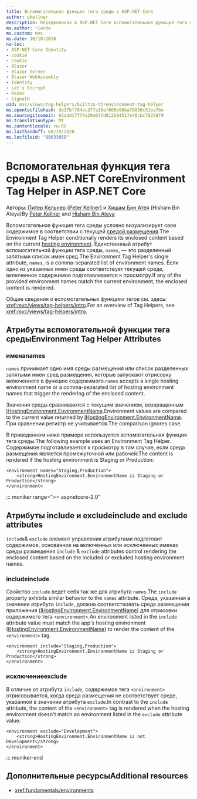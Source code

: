 ```yaml
---
title: Вспомогательная функция тега среды в ASP.NET Core
author: pkellner
description: Определенная в ASP.NET Core вспомогательная функция тега среды, включая все свойства
ms.author: riande
ms.custom: mvc
ms.date: 10/10/2018
no-loc:
- ASP.NET Core Identity
- cookie
- Cookie
- Blazor
- Blazor Server
- Blazor WebAssembly
- Identity
- Let's Encrypt
- Razor
- SignalR
uid: mvc/views/tag-helpers/builtin-th/environment-tag-helper
ms.openlocfilehash: de37bf704ac377a15ef600b96ba78056c51ea7be
ms.sourcegitcommit: 65add17f74a29a647d812b04517e46cbc78258f9
ms.translationtype: MT
ms.contentlocale: ru-RU
ms.lasthandoff: 08/19/2020
ms.locfileid: "88633868"
---
```

# <a name="environment-tag-helper-in-aspnet-core"></a><span data-ttu-id="9d8e3-103">Вспомогательная функция тега среды в ASP.NET Core</span><span class="sxs-lookup"><span data-stu-id="9d8e3-103">Environment Tag Helper in ASP.NET Core</span></span>

<span data-ttu-id="9d8e3-104">Авторы: [Питер Кельнер (Peter Kellner)](https://peterkellner.net) и [Хишам Бин Атея](https://twitter.com/hishambinateya) (Hisham Bin Ateya)</span><span class="sxs-lookup"><span data-stu-id="9d8e3-104">By [Peter Kellner](https://peterkellner.net) and [Hisham Bin Ateya](https://twitter.com/hishambinateya)</span></span>

<span data-ttu-id="9d8e3-105">Вспомогательная функция тега среды условно визуализирует свое содержимое в соответствии с текущей [средой размещения](xref:fundamentals/environments).</span><span class="sxs-lookup"><span data-stu-id="9d8e3-105">The Environment Tag Helper conditionally renders its enclosed content based on the current [hosting environment](xref:fundamentals/environments).</span></span> <span data-ttu-id="9d8e3-106">Единственный атрибут вспомогательной функции тега среды, `names`, — это разделенный запятыми список имен сред.</span><span class="sxs-lookup"><span data-stu-id="9d8e3-106">The Environment Tag Helper's single attribute, `names`, is a comma-separated list of environment names.</span></span> <span data-ttu-id="9d8e3-107">Если одно из указанных имен среды соответствует текущей среде, включенное содержимое подготавливается к просмотру.</span><span class="sxs-lookup"><span data-stu-id="9d8e3-107">If any of the provided environment names match the current environment, the enclosed content is rendered.</span></span>

<span data-ttu-id="9d8e3-108">Общие сведения о вспомогательных функциях тегов см. здесь: <xref:mvc/views/tag-helpers/intro>.</span><span class="sxs-lookup"><span data-stu-id="9d8e3-108">For an overview of Tag Helpers, see <xref:mvc/views/tag-helpers/intro>.</span></span>

## <a name="environment-tag-helper-attributes"></a><span data-ttu-id="9d8e3-109">Атрибуты вспомогательной функции тега среды</span><span class="sxs-lookup"><span data-stu-id="9d8e3-109">Environment Tag Helper Attributes</span></span>

### <a name="names"></a><span data-ttu-id="9d8e3-110">имена</span><span class="sxs-lookup"><span data-stu-id="9d8e3-110">names</span></span>

<span data-ttu-id="9d8e3-111">`names` принимает одно имя среды размещения или список разделенных запятыми имен сред размещения, которые запускают отрисовку включенного в функцию содержимого.</span><span class="sxs-lookup"><span data-stu-id="9d8e3-111">`names` accepts a single hosting environment name or a comma-separated list of hosting environment names that trigger the rendering of the enclosed content.</span></span>

<span data-ttu-id="9d8e3-112">Значения среды сравниваются с текущим значением, возвращенным [IHostingEnvironment.EnvironmentName](xref:Microsoft.AspNetCore.Hosting.IHostingEnvironment.EnvironmentName*).</span><span class="sxs-lookup"><span data-stu-id="9d8e3-112">Environment values are compared to the current value returned by [IHostingEnvironment.EnvironmentName](xref:Microsoft.AspNetCore.Hosting.IHostingEnvironment.EnvironmentName*).</span></span> <span data-ttu-id="9d8e3-113">При сравнении регистр не учитывается.</span><span class="sxs-lookup"><span data-stu-id="9d8e3-113">The comparison ignores case.</span></span>

<span data-ttu-id="9d8e3-114">В приведенном ниже примере используется вспомогательная функция тега среды.</span><span class="sxs-lookup"><span data-stu-id="9d8e3-114">The following example uses an Environment Tag Helper.</span></span> <span data-ttu-id="9d8e3-115">Содержимое подготавливается к просмотру в том случае, если среда размещения является промежуточной или рабочей:</span><span class="sxs-lookup"><span data-stu-id="9d8e3-115">The content is rendered if the hosting environment is Staging or Production:</span></span>

```cshtml
<environment names="Staging,Production">
    <strong>HostingEnvironment.EnvironmentName is Staging or Production</strong>
</environment>
```

::: moniker range=">= aspnetcore-2.0"

## <a name="include-and-exclude-attributes"></a><span data-ttu-id="9d8e3-116">Атрибуты include и exclude</span><span class="sxs-lookup"><span data-stu-id="9d8e3-116">include and exclude attributes</span></span>

<span data-ttu-id="9d8e3-117">`include`& `exclude` элемент управления атрибутами подготовит содержимое, основанное на включенных или исключенных именах среды размещения.</span><span class="sxs-lookup"><span data-stu-id="9d8e3-117">`include` & `exclude` attributes control rendering the enclosed content based on the included or excluded hosting environment names.</span></span>

### <a name="include"></a><span data-ttu-id="9d8e3-118">include</span><span class="sxs-lookup"><span data-stu-id="9d8e3-118">include</span></span>

<span data-ttu-id="9d8e3-119">Свойство `include` ведет себя так же для атрибута `names`.</span><span class="sxs-lookup"><span data-stu-id="9d8e3-119">The `include` property exhibits similar behavior to the `names` attribute.</span></span> <span data-ttu-id="9d8e3-120">Среда, указанная в значении атрибута `include`, должна соответствовать среде размещения приложения ([IHostingEnvironment.EnvironmentName](xref:Microsoft.AspNetCore.Hosting.IHostingEnvironment.EnvironmentName*)) для отрисовки содержимого тега `<environment>`.</span><span class="sxs-lookup"><span data-stu-id="9d8e3-120">An environment listed in the `include` attribute value must match the app's hosting environment ([IHostingEnvironment.EnvironmentName](xref:Microsoft.AspNetCore.Hosting.IHostingEnvironment.EnvironmentName*)) to render the content of the `<environment>` tag.</span></span>

```cshtml
<environment include="Staging,Production">
    <strong>HostingEnvironment.EnvironmentName is Staging or Production</strong>
</environment>
```

### <a name="exclude"></a><span data-ttu-id="9d8e3-121">исключение</span><span class="sxs-lookup"><span data-stu-id="9d8e3-121">exclude</span></span>

<span data-ttu-id="9d8e3-122">В отличие от атрибута `include`, содержимое тега `<environment>` отрисовывается, когда среда размещения не соответствует среде, указанной в значении атрибута `exclude`.</span><span class="sxs-lookup"><span data-stu-id="9d8e3-122">In contrast to the `include` attribute, the content of the `<environment>` tag is rendered when the hosting environment doesn't match an environment listed in the `exclude` attribute value.</span></span>

```cshtml
<environment exclude="Development">
    <strong>HostingEnvironment.EnvironmentName is not Development</strong>
</environment>
```

::: moniker-end

## <a name="additional-resources"></a><span data-ttu-id="9d8e3-123">Дополнительные ресурсы</span><span class="sxs-lookup"><span data-stu-id="9d8e3-123">Additional resources</span></span>

* <xref:fundamentals/environments>
